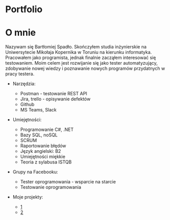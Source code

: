 # Portfolio


# O mnie

Nazywam się Bartłomiej Spadło. Skończyłem studia inżynierskie na Uniwersytecie Mikołaja Kopernika w Toruniu na kierunku informatyka. Pracowałem jako programista, jednak finalnie zacząłem interesować się testowaniem. Moim celem jest rozwijanie się jako tester automatyzujący, zdobywanie nowej wiedzy i poznawanie nowych programów przydatnych w pracy testera. 


* Narzędzia:
  *  Postman - testowanie REST API
  *  Jira, trello - opisywanie defektów
  *  Github 
  *  MS Teams, Slack   
   
   
* Umiejętności:
  * Programowanie C#, .NET
  * Bazy SQL, noSQL 
  * SCRUM
  * Raportowanie błędów
  * Język angielski: B2 
  * Umiejętności miękkie
  * Teoria z sylabusa ISTQB      


* Grupy na Facebooku: 
  *  Tester oprogramowania - wsparcie na starcie
  *  Testowanie oprogramowania


* Moje projekty: 
  * [1](https://www.google.pl)
  * [2](https://www.google.pl)
  
